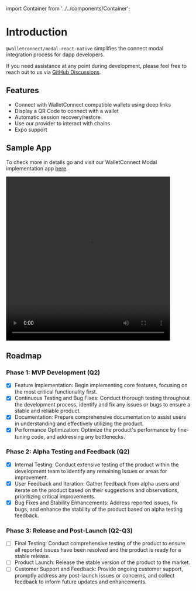 import Container from '../../components/Container';


# Introduction

`@walletconnect/modal-react-native` simplifies the connect modal integration process for dapp developers.

If you need assistance at any point during development, please feel free to reach out to us via [GitHub Discussions](https://github.com/orgs/WalletConnect/discussions).

## Features
- Connect with WalletConnect compatible wallets using deep links
- Display a QR Code to connect with a wallet
- Automatic session recovery/restore
- Use our provider to interact with chains
- Expo support

## Sample App
To check more in details go and visit our WalletConnect Modal implementation app [here](https://github.com/WalletConnect/react-native-examples/tree/main/dapps/v2Explorer).

<video controls width="448" height="448">
  <source src="/assets/walletconnectmodal_rn_preview.mov" type="video/mp4" />
</video>

## Roadmap

### Phase 1: MVP Development (Q2)
- [x] Feature Implementation: Begin implementing core features, focusing on the most critical functionality first.
- [x] Continuous Testing and Bug Fixes: Conduct thorough testing throughout the development process, identify and fix any issues or bugs to ensure a stable and reliable product.
- [x] Documentation: Prepare comprehensive documentation to assist users in understanding and effectively utilizing the product.
- [x] Performance Optimization: Optimize the product's performance by fine-tuning code, and addressing any bottlenecks.

### Phase 2: Alpha Testing and Feedback (Q2)
- [x] Internal Testing: Conduct extensive testing of the product within the development team to identify any remaining issues or areas for improvement.
- [x] User Feedback and Iteration: Gather feedback from alpha users and iterate on the product based on their suggestions and observations, prioritizing critical improvements.
- [x] Bug Fixes and Stability Enhancements: Address reported issues, fix bugs, and enhance the stability of the product based on alpha testing feedback.

### Phase 3: Release and Post-Launch (Q2-Q3)
- [ ] Final Testing: Conduct comprehensive testing of the product to ensure all reported issues have been resolved and the product is ready for a stable release.
- [ ] Product Launch: Release the stable version of the product to the market.
- [ ] Customer Support and Feedback: Provide ongoing customer support, promptly address any post-launch issues or concerns, and collect feedback to inform future updates and enhancements.
